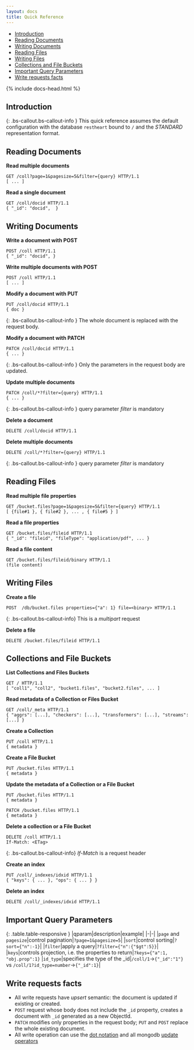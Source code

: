 ```yaml
---
layout: docs
title: Quick Reference
---
```


<div markdown="1" class="d-none d-xl-block col-xl-2 order-last bd-toc">

-   [Introduction](#introduction)
-   [Reading Documents](#reading-documents)
-   [Writing Documents](#writing-documents)
-   [Reading Files](#reading-files)
-   [Writing Files](#writing-files)
-   [Collections and File Buckets](#collections-and-file-buckets)
-   [Important Query Parameters](#important-query-parameters)
-   [Write requests facts](#write-requests-facts)

</div>

<div markdown="1" class="col-12 col-md-9 col-xl-8 py-md-3 bd-content">

{% include docs-head.html %}

## Introduction

{: .bs-callout.bs-callout-info }
This quick reference assumes the default configuration with the database `restheart` bound to `/` and the _STANDARD_ representation format.

## Reading Documents

**Read multiple documents**

```http
GET /coll?page=1&pagesize=5&filter={query} HTTP/1.1
[ ... ]
```

**Read a single document**

```http
GET /coll/docid HTTP/1.1
{ "_id": "docid",  }
```

## Writing Documents

**Write a document with POST**

```http
POST /coll HTTP/1.1
{ "_id": "docid", }
```

**Write multiple documents with POST**

```http
POST /coll HTTP/1.1
[ ... ]
```

**Modify a document with PUT**

```http
PUT /coll/docid HTTP/1.1
{ doc }
```

{: .bs-callout.bs-callout-info }
The whole document is replaced with the request body.

**Modify a document with PATCH**

```http
PATCH /coll/docid HTTP/1.1
{ ... }
```

{: .bs-callout.bs-callout-info }
Only the parameters in the request body are updated.

**Update multiple documents**

```http
PATCH /coll/*?filter={query} HTTP/1.1
{ ... }
```

{: .bs-callout.bs-callout-info }
query parameter _filter_ is mandatory

**Delete a document**

```http
DELETE /coll/docid HTTP/1.1
```

**Delete multiple documents**

```http
DELETE /coll/*?filter={query} HTTP/1.1
```

{: .bs-callout.bs-callout-info }
query parameter _filter_ is mandatory

## Reading Files

**Read multiple file properties**

```http
GET /bucket.files?page=1&pagesize=5&filter={query} HTTP/1.1
[ {file#1 }, { file#2 }, ... , { file#5 } ]
```

**Read a file properties**

```http
GET /bucket.files/fileid HTTP/1.1
{ "_id": "fileid", "fileType": "application/pdf", ... }
```

**Read a file content**

```http
GET /bucket.files/fileid/binary HTTP/1.1
(file content)
```

## Writing Files

**Create a file**

```
POST  /db/bucket.files properties={"a": 1} file=<binary> HTTP/1.1
```

{: .bs-callout.bs-callout-info}
This is a _multipart_ request

**Delete a file**

```http
DELETE /bucket.files/fileid HTTP/1.1
```

## Collections and File Buckets

**List Collections and Files Buckets**

```http
GET / HTTP/1.1
[ "coll1", "coll2", "bucket1.files", "bucket2.files", ... ]
```

**Read metadata of a Collection or Files Bucket**

```http
GET /coll/_meta HTTP/1.1
{ "aggrs": [...], "checkers": [...], "transformers": [...], "streams": [...] }
```

**Create a Collection**

```http
PUT /coll HTTP/1.1
{ metadata }
```

**Create a File Bucket**

```http
PUT /bucket.files HTTP/1.1
{ metadata }
```

**Update the metadata of a Collection or a File Bucket**

```http
PUT /bucket.files HTTP/1.1
{ metadata }
```

```http
PATCH /bucket.files HTTP/1.1
{ metadata }
```

**Delete a collection or a File Bucket**

```http
DELETE /coll HTTP/1.1
If-Match: <ETag>
```

{: .bs-callout.bs-callout-info}
_If-Match_ is a request header

**Create an index**

```http
PUT /coll/_indexes/idxid HTTP/1.1
{ "keys": { ... }, "ops": { ... } }
```

**Delete an index**

```http
DELETE /coll/_indexes/idxid HTTP/1.1
```

## Important Query Parameters

{: .table.table-responsive }
|qparam|description|example|
|-|-|
|`page` and `pagesize`|control pagination|`?page=1&pagesize=5`|
|`sort`|control sorting|`?sort={"n":-1}`|
|`filter`|apply a query|`?filter={"n":{"$gt":5}}`|
|`keys`|controls projection, i.e. the properties to return|`?keys={"a":1, "obj.prop":1}`
|`id_type`|specifies the type of the \_id|`/coll/1`&rarr;`{"_id":"1"}` vs `/coll/1?id_type=number`&rarr;`{"_id":1}`|

## Write requests facts

-   All write requests have _upsert_ semantic: the document is updated if existing or created.
-   `POST` request whose body does not include the `_id` property, creates a document with `_id` generated as a new ObjectId.
-   `PATCH` modifies only properties in the request body; `PUT` and `POST` replace the whole existing document.
-   All write operation can use the <a href="https://docs.mongodb.org/manual/core/document/#dot-notation" target="_blank">dot notation</a> and all mongodb <a href="https://docs.mongodb.org/manual/reference/operator/update/" target="_blank">update operators</a>
